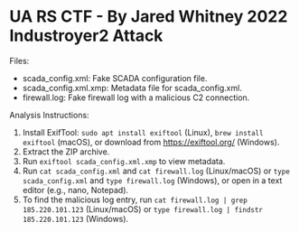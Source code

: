 UA RS CTF - By Jared Whitney
2022 Industroyer2 Attack
=====================

Files:
- scada_config.xml: Fake SCADA configuration file.
- scada_config.xml.xmp: Metadata file for scada_config.xml.
- firewall.log: Fake firewall log with a malicious C2 connection.

Analysis Instructions:
1. Install ExifTool: `sudo apt install exiftool` (Linux), `brew install exiftool` (macOS), or download from https://exiftool.org/ (Windows).
2. Extract the ZIP archive.
3. Run `exiftool scada_config.xml.xmp` to view metadata.
4. Run `cat scada_config.xml` and `cat firewall.log` (Linux/macOS) or `type scada_config.xml` and `type firewall.log` (Windows), or open in a text editor (e.g., nano, Notepad).
5. To find the malicious log entry, run `cat firewall.log | grep 185.220.101.123` (Linux/macOS) or `type firewall.log | findstr 185.220.101.123` (Windows).

